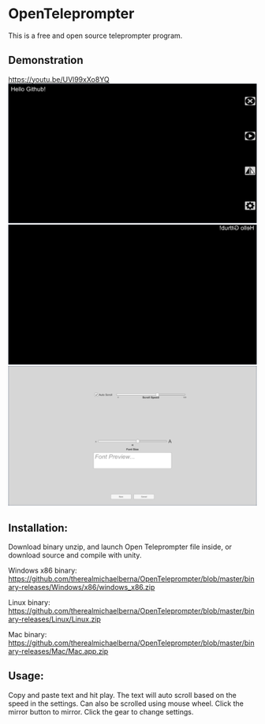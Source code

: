 # OpenTeleprompter
This is a free and open source teleprompter program.

## Demonstration
https://youtu.be/UVl99xXo8YQ
![Type or paste whatever text you want](/screenshots/standard.PNG?raw=true "Text input")
![Mirrored text](/screenshots/mirrored.PNG?raw=true "mirrored text")
![Easily configurable settings](/screenshots/settings.PNG?raw=true "Settings")

##  Installation:
Download binary unzip, and launch Open Teleprompter file inside, or download source and compile with unity.

Windows x86 binary: https://github.com/therealmichaelberna/OpenTeleprompter/blob/master/binary-releases/Windows/x86/windows_x86.zip

Linux binary: https://github.com/therealmichaelberna/OpenTeleprompter/blob/master/binary-releases/Linux/Linux.zip

Mac binary: https://github.com/therealmichaelberna/OpenTeleprompter/blob/master/binary-releases/Mac/Mac.app.zip

##  Usage:
Copy and paste text and hit play. The text will auto scroll based on the speed in the settings. Can also be scrolled using mouse wheel.
Click the mirror button to mirror.
Click the gear to change settings.